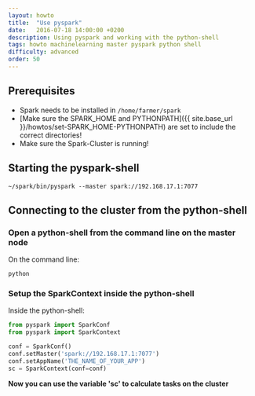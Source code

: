 ```yaml
---
layout: howto
title:  "Use pyspark"
date:   2016-07-18 14:00:00 +0200
description: Using pyspark and working with the python-shell
tags: howto machinelearning master pyspark python shell
difficulty: advanced
order: 50
---
```


## Prerequisites

- Spark needs to be installed in `/home/farmer/spark`
- [Make sure the SPARK_HOME and PYTHONPATH]({{ site.base_url }}/howtos/set-SPARK_HOME-PYTHONPATH) are set to include the correct directories!
- Make sure the Spark-Cluster is running!

## Starting the pyspark-shell

```shell
~/spark/bin/pyspark --master spark://192.168.17.1:7077
```

## Connecting to the cluster from the python-shell

### Open a python-shell from the command line on the master node

On the command line:

```shell
python 
```

### Setup the SparkContext inside the python-shell

Inside the python-shell:

```python
from pyspark import SparkConf
from pyspark import SparkContext

conf = SparkConf()
conf.setMaster('spark://192.168.17.1:7077')
conf.setAppName('THE_NAME_OF_YOUR_APP')
sc = SparkContext(conf=conf)
```

**Now you can use the variable 'sc' to calculate tasks on the cluster**

